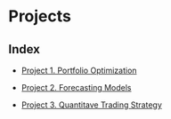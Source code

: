 # Projects

## Index

 * [Project 1. Portfolio Optimization](https://github.com/miguelbarr11/Data-Science-Portfolio/tree/main/Project01)
 
 * [Project 2. Forecasting Models]()
 
 * [Project 3. Quantitave Trading Strategy]()
 










